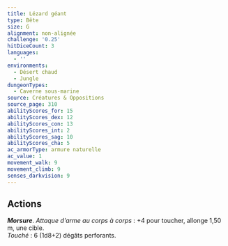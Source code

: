 ```yaml
---
title: Lézard géant
type: Bête
size: G
alignment: non-alignée
challenge: '0.25'
hitDiceCount: 3
languages:
  - ''
environments:
  - Désert chaud
  - Jungle
dungeonTypes:
  - Caverne sous-marine
source: Créatures & Oppositions
source_page: 310
abilityScores_for: 15
abilityScores_dex: 12
abilityScores_con: 13
abilityScores_int: 2
abilityScores_sag: 10
abilityScores_cha: 5
ac_armorType: armure naturelle
ac_value: 1
movement_walk: 9
movement_climb: 9
senses_darkvision: 9
---
```

## Actions
_**Morsure**_. _Attaque d'arme au corps à corps_ : +4 pour toucher, allonge 1,50 m, une cible.  
_Touché_ : 6 (1d8+2) dégâts perforants.

